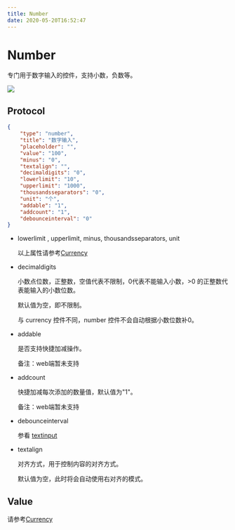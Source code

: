 ```yaml
---
title: Number
date: 2020-05-20T16:52:47
---
```


# Number

专门用于数字输入的控件，支持小数，负数等。

![](http://apaas.wxchina.com:8881/wp-content/uploads/numberInputSample.png)

## Protocol

```json
{
    "type": "number",
    "title": "数字输入",
    "placeholder": "",
    "value": "100",
    "minus": "0",
    "textalign": "",
    "decimaldigits": "0",
    "lowerlimit": "10",
    "upperlimit": "1000",
    "thousandsseparators": "0",
    "unit": "个",
    "addable": "1",
    "addcount": "1",
    "debounceinterval": "0"
}
```

* lowerlimit , upperlimit, minus, thousandsseparators, unit

  以上属性请参考[Currency](Currency.md)

* decimaldigits

  小数点位数，正整数，空值代表不限制，0代表不能输入小数，>0 的正整数代表能输入的小数位数。

  默认值为空，即不限制。

  与 currency 控件不同，number 控件不会自动根据小数位数补0。

* addable

  是否支持快捷加减操作。

  备注：web端暂未支持

* addcount

  快捷加减每次添加的数量值，默认值为"1"。

  备注：web端暂未支持

* debounceinterval

  参看 [textinput](TextInput.md)

* textalign

  对齐方式，用于控制内容的对齐方式。

  默认值为空，此时将会自动使用右对齐的模式。

## Value

请参考[Currency](Currency.md)